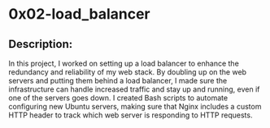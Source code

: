 # 0x02-load_balancer

## Description:

In this project, I worked on setting up a load balancer to enhance the redundancy and reliability of my web stack. By doubling up on the web servers and putting them behind a load balancer, I made sure the infrastructure can handle increased traffic and stay up and running, even if one of the servers goes down. I created Bash scripts to automate configuring new Ubuntu servers, making sure that Nginx includes a custom HTTP header to track which web server is responding to HTTP requests. 

